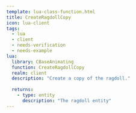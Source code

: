 ```yaml
---
template: lua-class-function.html
title: CreateRagdollCopy
icon: lua-client
tags:
  - lua
  - client
  - needs-verification
  - needs-example
lua:
  library: CBaseAnimating
  function: CreateRagdollCopy
  realm: client
  description: "Create a copy of the ragdoll."
  
  returns:
    - type: entity
      description: "The ragdoll entity"
---
```

